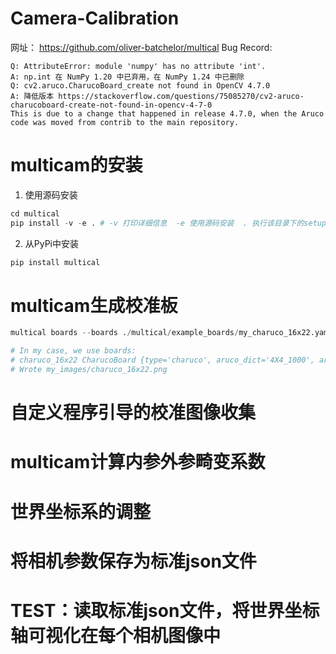 # Camera-Calibration

网址： https://github.com/oliver-batchelor/multical
Bug Record:
```
Q: AttributeError: module 'numpy' has no attribute 'int'.
A: np.int 在 NumPy 1.20 中已弃用，在 NumPy 1.24 中已删除
Q: cv2.aruco.CharucoBoard_create not found in OpenCV 4.7.0
A: 降低版本 https://stackoverflow.com/questions/75085270/cv2-aruco-charucoboard-create-not-found-in-opencv-4-7-0
This is due to a change that happened in release 4.7.0, when the Aruco code was moved from contrib to the main repository.

```

# multicam的安装
1. 使用源码安装
```python
cd multical
pip install -v -e . # -v 打印详细信息  -e 使用源码安装  . 执行该目录下的setup.py
```
2. 从PyPi中安装
```python
pip install multical
```

# multicam生成校准板
```python
multical boards --boards ./multical/example_boards/my_charuco_16x22.yaml --paper_size A0 --pixels_mm 10 --write my_boards

# In my case, we use boards:
# charuco_16x22 CharucoBoard {type='charuco', aruco_dict='4X4_1000', aruco_offset=0, size=(16, 22), marker_length=0.0375, square_length=0.05, aruco_params={}}
# Wrote my_images/charuco_16x22.png
```

# 自定义程序引导的校准图像收集

# multicam计算内参外参畸变系数

# 世界坐标系的调整

# 将相机参数保存为标准json文件

# TEST：读取标准json文件，将世界坐标轴可视化在每个相机图像中